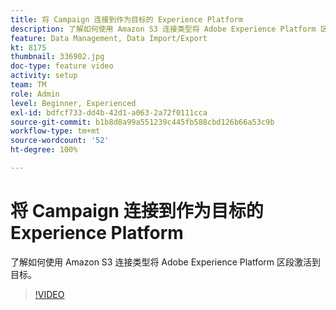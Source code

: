 ```yaml
---
title: 将 Campaign 连接到作为目标的 Experience Platform
description: 了解如何使用 Amazon S3 连接类型将 Adobe Experience Platform 区段激活到目标。
feature: Data Management, Data Import/Export
kt: 8175
thumbnail: 336902.jpg
doc-type: feature video
activity: setup
team: TM
role: Admin
level: Beginner, Experienced
exl-id: bdfcf733-dd4b-42d1-a063-2a72f0111cca
source-git-commit: b1b8d8a99a551239c445fb588cbd126b66a53c9b
workflow-type: tm+mt
source-wordcount: '52'
ht-degree: 100%

---
```


# 将 Campaign 连接到作为目标的 Experience Platform

了解如何使用 Amazon S3 连接类型将 Adobe Experience Platform 区段激活到目标。

>[!VIDEO](https://video.tv.adobe.com/v/336902?quality=12&learn=on)
